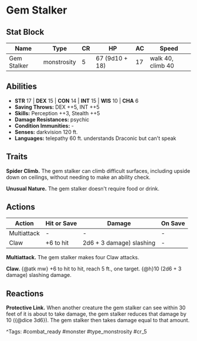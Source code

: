 # Gem Stalker

## Stat Block

| Name | Type | CR | HP | AC | Speed |
|------|------|----|----|----|-------|
| Gem Stalker | monstrosity | 5 | 67 (9d10 + 18) | 17 | walk 40, climb 40 |

## Abilities

- **STR** 17 | **DEX** 15 | **CON** 14 | **INT** 15 | **WIS** 10 | **CHA** 6
- **Saving Throws:** DEX ++5, INT ++5  
- **Skills:** Perception ++3, Stealth ++5  
- **Damage Resistances:** psychic  
- **Condition Immunities:** -  
- **Senses:** darkvision 120 ft.  
- **Languages:** telepathy 60 ft. understands Draconic but can't speak

## Traits

**Spider Climb.** The gem stalker can climb difficult surfaces, including upside down on ceilings, without needing to make an ability check.

**Unusual Nature.** The gem stalker doesn't require food or drink.


## Actions

| Action | Hit or Save | Damage | On Save |
|--------|--------------|--------|----------|
| Multiattack | - | - | - |
| Claw | +6 to hit | 2d6 + 3 damage) slashing | - |

**Multiattack.** The gem stalker makes four Claw attacks.

**Claw.** {@atk mw} +6 to hit to hit, reach 5 ft., one target. {@h}10 (2d6 + 3 damage) slashing damage.

## Reactions

**Protective Link.** When another creature the gem stalker can see within 30 feet of it is about to take damage, the gem stalker reduces that damage by 10 ({@dice 3d6}). The gem stalker then takes damage equal to that amount.



^Tags: #combat_ready #monster #type_monstrosity #cr_5